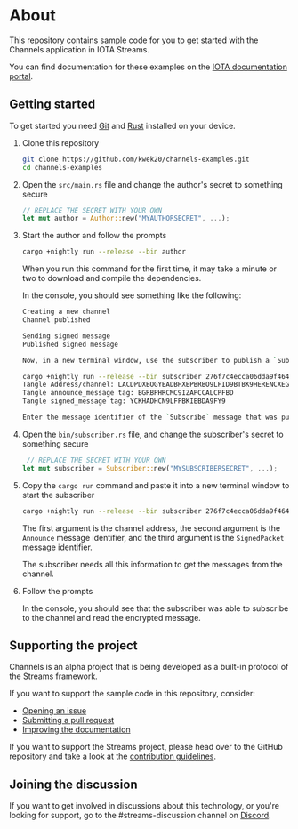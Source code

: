 # About

This repository contains sample code for you to get started with the Channels application in IOTA Streams.

You can find documentation for these examples on the [IOTA documentation portal](https://docs.iota.org/docs/channels/1.1/overview).

## Getting started

To get started you need [Git](https://git-scm.com/book/en/v2/Getting-Started-Installing-Git) and [Rust](https://www.rust-lang.org/tools/install) installed on your device.

1. Clone this repository

    ```bash
    git clone https://github.com/kwek20/channels-examples.git
    cd channels-examples
    ```

2. Open the `src/main.rs` file and change the author's secret to something secure

    ```rust
    // REPLACE THE SECRET WITH YOUR OWN
    let mut author = Author::new("MYAUTHORSECRET", ...);
    ```

3. Start the author and follow the prompts

    ```bash
    cargo +nightly run --release --bin author
    ```

    When you run this command for the first time, it may take a minute or two to download and compile the dependencies.
    
    In the console, you should see something like the following:

    ```bash
    Creating a new channel
    Channel published
    
    Sending signed message
    Published signed message

    Now, in a new terminal window, use the subscriber to publish a `Subscribe` message on the channel

    cargo +nightly run --release --bin subscriber 276f7c4ecca06dda9f46480fae75364a0b8f995f9ffad7ab354c8fc806b4d7660000000000000000 bf48e8635ef335611e5db26e 6ae36d590eae46fe3b1fa219
    Tangle Address/channel: LACDPDXBOGYEADBHXEPBRBO9LFID9BTBK9HERENCXEGIZGIFZAVBHEKGF9RFZGUC9999999999999999
    Tangle announce_message tag: BGRBPHRCMC9IZAPCCALCPFBD
    Tangle signed_message tag: YCKHADHCN9LFPBKIEBDA9FY9

    Enter the message identifier of the `Subscribe` message that was published by the subscriber:
    ```

4. Open the `bin/subscriber.rs` file, and change the subscriber's secret to something secure

    ```rust
     // REPLACE THE SECRET WITH YOUR OWN
    let mut subscriber = Subscriber::new("MYSUBSCRIBERSECRET", ...);
    ```

5. Copy the `cargo run` command and paste it into a new terminal window to start the subscriber

    ```bash
    cargo +nightly run --release --bin subscriber 276f7c4ecca06dda9f46480fae75364a0b8f995f9ffad7ab354c8fc806b4d7660000000000000000 bf48e8635ef335611e5db26e 6ae36d590eae46fe3b1fa219
    ```

    The first argument is the channel address, the second argument is the `Announce` message identifier, and the third argument is the `SignedPacket` message identifier.

    The subscriber needs all this information to get the messages from the channel.

6. Follow the prompts

    In the console, you should see that the subscriber was able to subscribe to the channel and read the encrypted message.

## Supporting the project

Channels is an alpha project that is being developed as a built-in protocol of the Streams framework.

If you want to support the sample code in this repository, consider:

- [Opening an issue](https://github.com/kwek20/channels-examples/issues/new/choose)
- [Submitting a pull request](https://github.com/kwek20/channels-examples/compare)
- [Improving the documentation](https://github.com/iotaledger/documentation/tree/develop/channels)

If you want to support the Streams project, please head over to the GitHub repository and take a look at the [contribution guidelines](https://github.com/iotaledger/streams/blob/master/.github/CONTRIBUTING.md).

## Joining the discussion

If you want to get involved in discussions about this technology, or you're looking for support, go to the #streams-discussion channel on [Discord](https://discord.iota.org/).
